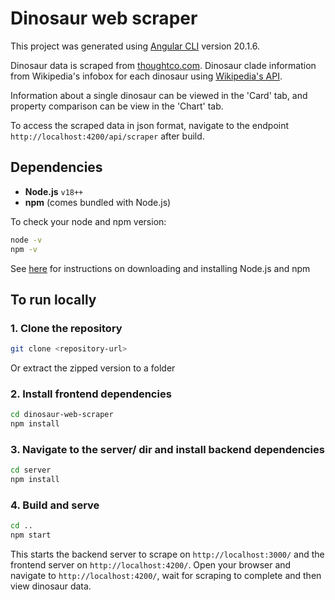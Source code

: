 # Dinosaur web scraper

This project was generated using [Angular CLI](https://github.com/angular/angular-cli) version 20.1.6.

Dinosaur data is scraped from [thoughtco.com](https://thoughtco.com).
Dinosaur clade information from Wikipedia's infobox for each dinosaur using [Wikipedia's API](https://en.wikipedia.org/w/api.php).

Information about a single dinosaur can be viewed in the 'Card' tab, and property comparison can be view in the 'Chart' tab.

To access the scraped data in json format, navigate to the endpoint `http://localhost:4200/api/scraper` after build.

## Dependencies

- **Node.js** `v18++`
- **npm** (comes bundled with Node.js)

To check your node and npm version:

```bash
node -v
npm -v
```

See [here](https://docs.npmjs.com/downloading-and-installing-node-js-and-npm) for instructions on downloading and installing Node.js and npm

## To run locally

### 1. Clone the repository

```bash
git clone <repository-url>
```

Or extract the zipped version to a folder

### 2. Install frontend dependencies

```bash
cd dinosaur-web-scraper
npm install
```

### 3. Navigate to the server/ dir and install backend dependencies

```bash
cd server
npm install
```

### 4. Build and serve

```bash
cd ..
npm start
```

This starts the backend server to scrape on `http://localhost:3000/` and the frontend server on `http://localhost:4200/`.
Open your browser and navigate to `http://localhost:4200/`, wait for scraping to complete and then view dinosaur data.

